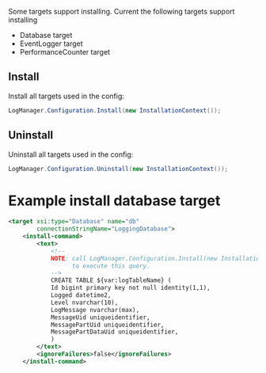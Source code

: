 Some targets support installing. Current the following targets support installing

- Database target
- EventLogger target
- PerformanceCounter target

## Install

Install all targets used in the config:

```c#
LogManager.Configuration.Install(new InstallationContext());
```

## Uninstall

Uninstall all targets used in the config:

```C#
LogManager.Configuration.Uninstall(new InstallationContext());
```

# Example install database target

```xml
<target xsi:type="Database" name="db"
        connectionStringName="LoggingDatabase">
    <install-command>
        <text>
            <!--
            NOTE: call LogManager.Configuration.Install(new InstallationContext()); 
                  to execute this query.
            -->
            CREATE TABLE ${var:logTableName} (
            Id bigint primary key not null identity(1,1),
            Logged datetime2,
            Level nvarchar(10),
            LogMessage nvarchar(max),
            MessageUid uniqueidentifier,
            MessagePartUid uniqueidentifier,
            MessagePartDataUid uniqueidentifier,
            )
        </text>
        <ignoreFailures>false</ignoreFailures>
    </install-command>
```